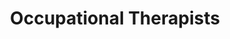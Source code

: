 ---
title: "Occupational Therapists"
category: "occupational-therapists"
weight: 20
draft: false
---